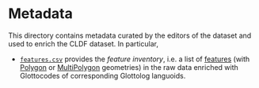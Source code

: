 # Metadata

This directory contains metadata curated by the editors of the dataset and used to enrich the CLDF
dataset. In particular,
- [`features.csv`](features.csv) provides the *feature inventory*, i.e. a list of [features](https://datatracker.ietf.org/doc/html/rfc7946#section-3.2)
  (with [Polygon](https://datatracker.ietf.org/doc/html/rfc7946#section-3.1.6) or [MultiPolygon](https://datatracker.ietf.org/doc/html/rfc7946#section-3.1.7) geometries)
  in the raw data enriched with Glottocodes of corresponding Glottolog languoids.
